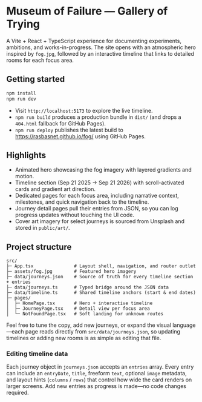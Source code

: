 # Museum of Failure — Gallery of Trying

A Vite + React + TypeScript experience for documenting experiments, ambitions, and works-in-progress. The site opens with an atmospheric hero inspired by `fog.jpg`, followed by an interactive timeline that links to detailed rooms for each focus area.

## Getting started

```bash
npm install
npm run dev
```

- Visit `http://localhost:5173` to explore the live timeline.
- `npm run build` produces a production bundle in `dist/` (and drops a `404.html` fallback for GitHub Pages).
- `npm run deploy` publishes the latest build to https://rasbasnet.github.io/fog/ using GitHub Pages.

## Highlights

- Animated hero showcasing the fog imagery with layered gradients and motion.
- Timeline section (Sep 21 2025 → Sep 21 2026) with scroll-activated cards and gradient art direction.
- Dedicated pages for each focus area, including narrative context, milestones, and quick navigation back to the timeline.
- Journey detail pages pull their entries from JSON, so you can log progress updates without touching the UI code.
- Cover art imagery for select journeys is sourced from Unsplash and stored in `public/art/`.

## Project structure

```
src/
├─ App.tsx               # Layout shell, navigation, and router outlet
├─ assets/fog.jpg        # Featured hero imagery
├─ data/journeys.json    # Source of truth for every timeline section + entries
├─ data/journeys.ts      # Typed bridge around the JSON data
├─ data/timeline.ts      # Shared timeline anchors (start & end dates)
├─ pages/
│  ├─ HomePage.tsx       # Hero + interactive timeline
│  ├─ JourneyPage.tsx    # Detail view per focus area
│  └─ NotFoundPage.tsx   # Soft landing for unknown routes
```

Feel free to tune the copy, add new journeys, or expand the visual language—each page reads directly from `src/data/journeys.json`, so updating timelines or adding new rooms is as simple as editing that file.

### Editing timeline data

Each journey object in `journeys.json` accepts an `entries` array. Every entry can include an `entryDate`, `title`, freeform `text`, optional `image` metadata, and layout hints (`columns` / `rows`) that control how wide the card renders on larger screens. Add new entries as progress is made—no code changes required.
